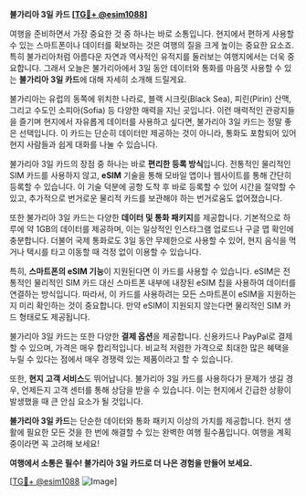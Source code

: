 **불가리아 3일 카드 [[TG💪+ @esim1088](https://t.me/s/esim1088)]**

여행을 준비하면서 가장 중요한 것 중 하나는 바로 소통입니다. 현지에서 편하게 사용할 수 있는 스마트폰이나 데이터를 확보하는 것은 여행의 질을 크게 높이는 중요한 요소죠. 특히 불가리아처럼 아름다운 자연과 역사적인 유적지를 둘러보는 여행지에서는 더욱 중요합니다. 그래서 오늘은 불가리아에서 3일 동안 데이터와 통화를 마음껏 사용할 수 있는 **불가리아 3일 카드**에 대해 자세히 소개해 드릴게요.

불가리아는 유럽의 동쪽에 위치한 나라로, 블랙 시크릿(Black Sea), 피린(Pirin) 산맥, 그리고 수도인 소피아(Sofia) 등 다양한 매력을 지닌 곳입니다. 이런 매력적인 관광지들을 즐기며 현지에서 자유롭게 데이터를 사용하고 싶다면, 불가리아 3일 카드는 정말 좋은 선택입니다. 이 카드는 단순히 데이터만 제공하는 것이 아니라, 통화도 포함되어 있어 현지 사람들과 쉽게 대화를 나눌 수 있습니다.

불가리아 3일 카드의 장점 중 하나는 바로 **편리한 등록 방식**입니다. 전통적인 물리적인 SIM 카드를 사용하지 않고, **eSIM** 기술을 통해 모바일 앱이나 웹사이트를 통해 간단히 등록할 수 있습니다. 이 기술 덕분에 공항 도착 후 바로 등록할 수 있어 시간을 절약할 수 있고, 추가적으로 번거로운 물리적 카드를 보관해야 하는 번거로움도 없어졌습니다.

또한 불가리아 3일 카드는 다양한 **데이터 및 통화 패키지**를 제공합니다. 기본적으로 하루에 약 1GB의 데이터를 제공하며, 이는 일상적인 인스타그램 업로드나 구글 맵 확인에 충분합니다. 더불어 국제 통화로도 3일 동안 무제한으로 사용할 수 있어, 현지 음식을 먹거나 택시를 타고 이동할 때 걱정 없이 이용할 수 있습니다.

특히, **스마트폰의 eSIM 기능**이 지원된다면 이 카드를 사용할 수 있습니다. eSIM은 전통적인 물리적인 SIM 카드 대신 스마트폰 내부에 내장된 eSIM 칩을 사용하여 데이터를 연결하는 방식입니다. 따라서, 이 카드를 사용하려는 모든 스마트폰이 eSIM을 지원하는지 미리 확인하는 것이 중요합니다. 만약 eSIM이 지원되지 않는다면 물리적인 SIM 카드 형태로도 제공됩니다.

불가리아 3일 카드는 또한 다양한 **결제 옵션**을 제공합니다. 신용카드나 PayPal로 결제할 수 있으며, 가격은 매우 합리적입니다. 비교적 저렴한 가격으로 최대한 많은 혜택을 누릴 수 있다는 점에서 매우 경쟁력 있는 제품이라고 할 수 있습니다.

또한, **현지 고객 서비스**도 뛰어납니다. 불가리아 3일 카드를 사용하다가 문제가 생길 경우, 언제든지 고객 센터를 통해 상담을 받을 수 있습니다. 이는 현지에서 긴급한 상황이 발생했을 때 큰 안심 요소가 될 것입니다.

**불가리아 3일 카드**는 단순한 데이터와 통화 패키지 이상의 가치를 제공합니다. 현지 생활에 필요한 모든 것을 한 번에 해결할 수 있는 완벽한 여행 필수품입니다. 여행을 계획 중이라면 꼭 고려해 보세요!

**여행에서 소통은 필수! 불가리아 3일 카드로 더 나은 경험을 만들어 보세요.**

[[TG💪+ @esim1088](https://t.me/s/esim1088) ![Image](https://i.postimg.cc/Y0z9fWf4/image.png)]